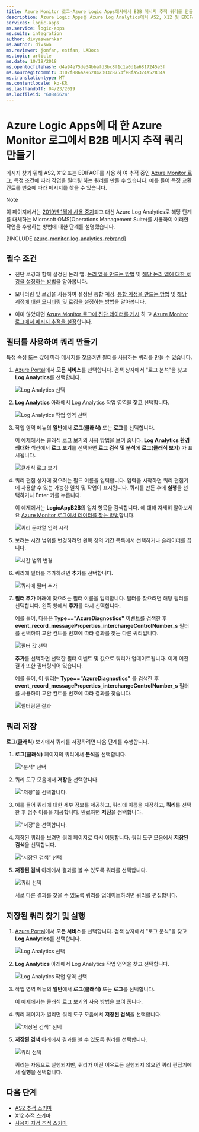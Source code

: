 ```yaml
---
title: Azure Monitor 로그-Azure Logic Apps에서에서 B2B 메시지 추적 쿼리를 만들 | Microsoft Docs
description: Azure Logic Apps용 Azure Log Analytics에서 AS2, X12 및 EDIFACT 메시지를 추적하는 쿼리 만들기
services: logic-apps
ms.service: logic-apps
ms.suite: integration
author: divyaswarnkar
ms.author: divswa
ms.reviewer: jonfan, estfan, LADocs
ms.topic: article
ms.date: 10/19/2018
ms.openlocfilehash: d4a94e75de34bbafd3bc8f1c1a0d1a6817245e5f
ms.sourcegitcommit: 3102f886aa962842303c8753fe8fa5324a52834a
ms.translationtype: MT
ms.contentlocale: ko-KR
ms.lasthandoff: 04/23/2019
ms.locfileid: "60846624"
---
```

# <a name="create-tracking-queries-for-b2b-messages-in-azure-monitor-logs-for-azure-logic-apps"></a>Azure Logic Apps에 대 한 Azure Monitor 로그에서 B2B 메시지 추적 쿼리 만들기

메시지 찾기 위해 AS2, X12 또는 EDIFACT를 사용 하 여 추적 중인 [Azure Monitor 로그](../log-analytics/log-analytics-overview.md), 특정 조건에 따라 작업을 필터링 하는 쿼리를 만들 수 있습니다. 예를 들어 특정 교환 컨트롤 번호에 따라 메시지를 찾을 수 있습니다.

> [!NOTE]
> 이 페이지에서는 [2019년 1월에 사용 중지](../azure-monitor/platform/oms-portal-transition.md)되고 대신 Azure Log Analytics로 해당 단계를 대체하는 Microsoft OMS(Operations Management Suite)를 사용하여 이러한 작업을 수행하는 방법에 대한 단계를 설명했습니다. 

[!INCLUDE [azure-monitor-log-analytics-rebrand](../../includes/azure-monitor-log-analytics-rebrand.md)]

## <a name="prerequisites"></a>필수 조건

* 진단 로깅과 함께 설정된 논리 앱. [논리 앱을 만드는 방법](quickstart-create-first-logic-app-workflow.md) 및 [해당 논리 앱에 대한 로깅을 설정하는 방법](../logic-apps/logic-apps-monitor-your-logic-apps.md#azure-diagnostics)을 알아봅니다.

* 모니터링 및 로깅을 사용하여 설정된 통합 계정. [통합 계정을 만드는 방법](../logic-apps/logic-apps-enterprise-integration-create-integration-account.md) 및 [해당 계정에 대한 모니터링 및 로깅을 설정하는 방법](../logic-apps/logic-apps-monitor-b2b-message.md)을 알아봅니다.

* 이미 않았다면 [Azure Monitor 로그에 진단 데이터를 게시](../logic-apps/logic-apps-track-b2b-messages-omsportal.md) 하 고 [Azure Monitor 로그에서 메시지 추적을 설정](../logic-apps/logic-apps-track-b2b-messages-omsportal.md)합니다.

## <a name="create-queries-with-filters"></a>필터를 사용하여 쿼리 만들기

특정 속성 또는 값에 따라 메시지를 찾으려면 필터를 사용하는 쿼리를 만들 수 있습니다. 

1. [Azure Portal](https://portal.azure.com)에서 **모든 서비스**를 선택합니다. 검색 상자에서 "로그 분석"을 찾고 **Log Analytics**를 선택합니다.

   ![Log Analytics 선택](media/logic-apps-track-b2b-messages-omsportal-query-filter-control-number/find-log-analytics.png)

1. **Log Analytics** 아래에서 Log Analytics 작업 영역을 찾고 선택합니다. 

   ![Log Analytics 작업 영역 선택](media/logic-apps-track-b2b-messages-omsportal-query-filter-control-number/select-log-analytics-workspace.png)

1. 작업 영역 메뉴의 **일반**에서 **로그(클래식)** 또는 **로그**를 선택합니다. 

   이 예제에서는 클래식 로그 보기의 사용 방법을 보여 줍니다. 
   **Log Analytics 환경 최대화** 섹션에서 **로그 보기**를 선택하면 **로그 검색 및 분석**에 **로그(클래식 보기)** 가 표시됩니다. 

   ![클래식 로그 보기](media/logic-apps-track-b2b-messages-omsportal-query-filter-control-number/view-classic-logs.png)

1. 쿼리 편집 상자에 찾으려는 필드 이름을 입력합니다. 입력을 시작하면 쿼리 편집기에 사용할 수 있는 가능한 일치 및 작업이 표시됩니다. 쿼리를 만든 후에 **실행**을 선택하거나 Enter 키를 누릅니다.

   이 예제에서는 **LogicAppB2B**의 일치 항목을 검색합니다. 
   에 대해 자세히 알아보세요 [Azure Monitor 로그에서 데이터를 찾는 방법](../log-analytics/log-analytics-log-searches.md)합니다.

   ![쿼리 문자열 입력 시작](media/logic-apps-track-b2b-messages-omsportal-query-filter-control-number/create-query.png)

1. 보려는 시간 범위를 변경하려면 왼쪽 창의 기간 목록에서 선택하거나 슬라이더를 끕니다. 

   ![시간 범위 변경](media/logic-apps-track-b2b-messages-omsportal-query-filter-control-number/change-timeframe.png)

1. 쿼리에 필터를 추가하려면 **추가**를 선택합니다. 

   ![쿼리에 필터 추가](media/logic-apps-track-b2b-messages-omsportal-query-filter-control-number/add-filter.png)

1. **필터 추가** 아래에 찾으려는 필터 이름을 입력합니다. 필터를 찾으려면 해당 필터를 선택합니다. 왼쪽 창에서 **추가**를 다시 선택합니다.

   예를 들어, 다음은 **Type=="AzureDiagnostics"** 이벤트를 검색한 후 **event_record_messageProperties_interchangeControlNumber_s** 필터를 선택하여 교환 컨트롤 번호에 따라 결과를 찾는 다른 쿼리입니다.

   ![필터 값 선택](media/logic-apps-track-b2b-messages-omsportal-query-filter-control-number/filter-example.png)

   **추가**를 선택하면 선택한 필터 이벤트 및 값으로 쿼리가 업데이트됩니다. 
   이제 이전 결과 또한 필터링되어 있습니다. 

   예를 들어, 이 쿼리는 **Type=="AzureDiagnostics"** 를 검색한 후 **event_record_messageProperties_interchangeControlNumber_s** 필터를 사용하여 교환 컨트롤 번호에 따라 결과를 찾습니다.

   ![필터링된 결과](media/logic-apps-track-b2b-messages-omsportal-query-filter-control-number/filtered-results.png)

<a name="save-oms-query"></a>

## <a name="save-query"></a>쿼리 저장

**로그(클래식)** 보기에서 쿼리를 저장하려면 다음 단계를 수행합니다.

1. **로그(클래식)** 페이지의 쿼리에서 **분석**을 선택합니다. 

   ![“분석” 선택](media/logic-apps-track-b2b-messages-omsportal-query-filter-control-number/choose-analytics.png)

1. 쿼리 도구 모음에서 **저장**을 선택합니다.

   !["저장"을 선택합니다.](media/logic-apps-track-b2b-messages-omsportal-query-filter-control-number/save-query.png)

1. 예를 들어 쿼리에 대한 세부 정보를 제공하고, 쿼리에 이름을 지정하고, **쿼리**를 선택한 후 범주 이름을 제공합니다. 완료하면 **저장**을 선택합니다.

   !["저장"을 선택합니다.](media/logic-apps-track-b2b-messages-omsportal-query-filter-control-number/query-details.png)

1. 저장된 쿼리를 보려면 쿼리 페이지로 다시 이동합니다. 쿼리 도구 모음에서 **저장된 검색**을 선택합니다.

   ![“저장된 검색” 선택](media/logic-apps-track-b2b-messages-omsportal-query-filter-control-number/choose-saved-searches.png)

1. **저장된 검색** 아래에서 결과를 볼 수 있도록 쿼리를 선택합니다. 

   ![쿼리 선택](media/logic-apps-track-b2b-messages-omsportal-query-filter-control-number/saved-query-results.png)

   서로 다른 결과를 찾을 수 있도록 쿼리를 업데이트하려면 쿼리를 편집합니다.

## <a name="find-and-run-saved-queries"></a>저장된 쿼리 찾기 및 실행

1. [Azure Portal](https://portal.azure.com)에서 **모든 서비스**를 선택합니다. 검색 상자에서 "로그 분석"을 찾고 **Log Analytics**를 선택합니다.

   ![Log Analytics 선택](media/logic-apps-track-b2b-messages-omsportal-query-filter-control-number/find-log-analytics.png)

1. **Log Analytics** 아래에서 Log Analytics 작업 영역을 찾고 선택합니다. 

   ![Log Analytics 작업 영역 선택](media/logic-apps-track-b2b-messages-omsportal-query-filter-control-number/select-log-analytics-workspace.png)

1. 작업 영역 메뉴의 **일반**에서 **로그(클래식)** 또는 **로그**를 선택합니다. 

   이 예제에서는 클래식 로그 보기의 사용 방법을 보여 줍니다. 

1. 쿼리 페이지가 열리면 쿼리 도구 모음에서 **저장된 검색**을 선택합니다.

   ![“저장된 검색” 선택](media/logic-apps-track-b2b-messages-omsportal-query-filter-control-number/choose-saved-searches.png)

1. **저장된 검색** 아래에서 결과를 볼 수 있도록 쿼리를 선택합니다. 

   ![쿼리 선택](media/logic-apps-track-b2b-messages-omsportal-query-filter-control-number/saved-query-results.png) 

   쿼리는 자동으로 실행되지만, 쿼리가 어떤 이유로든 실행되지 않으면 쿼리 편집기에서 **실행**을 선택합니다.

## <a name="next-steps"></a>다음 단계

* [AS2 추적 스키마](../logic-apps/logic-apps-track-integration-account-as2-tracking-schemas.md)
* [X12 추적 스키마](../logic-apps/logic-apps-track-integration-account-x12-tracking-schema.md)
* [사용자 지정 추적 스키마](../logic-apps/logic-apps-track-integration-account-custom-tracking-schema.md)